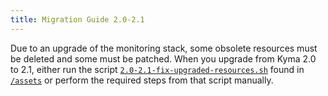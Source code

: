 ```yaml
---
title: Migration Guide 2.0-2.1
---
```


Due to an upgrade of the monitoring stack, some obsolete resources must be deleted and some must be patched.
When you upgrade from Kyma 2.0 to 2.1, either run the script [`2.0-2.1-fix-upgraded-resources.sh`](https://github.com/kyma-project/kyma/blob/release-2.1/docs/assets/2.0-2.1-fix-upgraded-resources.sh) found in [`/assets`](https://github.com/kyma-project/kyma/tree/release-2.1/docs/assets) or perform the required steps from that script manually.
